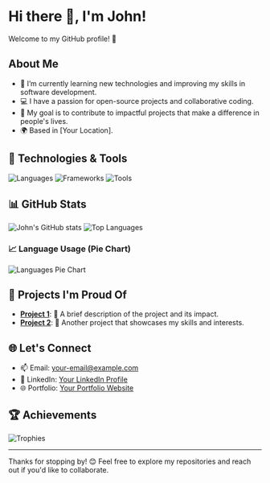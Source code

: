 # Hi there 👋, I'm John!

Welcome to my GitHub profile! 🚀

## About Me
- 🌱 I’m currently learning new technologies and improving my skills in software development.
- 💻 I have a passion for open-source projects and collaborative coding.
- 🎯 My goal is to contribute to impactful projects that make a difference in people's lives.
- 🌍 Based in [Your Location].

## 🔧 Technologies & Tools
![Languages](https://skillicons.dev/icons?i=js,python,java&theme=dark)
![Frameworks](https://skillicons.dev/icons?i=react,nodejs,django&theme=dark)
![Tools](https://skillicons.dev/icons?i=git,docker,kubernetes&theme=dark)

## 📊 GitHub Stats
![John's GitHub stats](https://github-readme-stats.vercel.app/api?username=john672000&show_icons=true&theme=radical)
![Top Languages](https://github-readme-stats.vercel.app/api/top-langs/?username=john672000&layout=compact&theme=radical)

### 📈 Language Usage (Pie Chart)
![Languages Pie Chart](https://github-readme-stats.vercel.app/api/top-langs/?username=john672000&layout=pie&theme=radical)

## 🚀 Projects I'm Proud Of
- [**Project 1**](#): 🌟 A brief description of the project and its impact.
- [**Project 2**](#): 🚀 Another project that showcases my skills and interests.

## 🌐 Let's Connect
- 📫 Email: [your-email@example.com](mailto:your-email@example.com)
- 💼 LinkedIn: [Your LinkedIn Profile](#)
- 🌐 Portfolio: [Your Portfolio Website](#)

## 🏆 Achievements
![Trophies](https://github-profile-trophy.vercel.app/?username=john672000&theme=radical&margin-w=15&margin-h=15)

---

Thanks for stopping by! 😊 Feel free to explore my repositories and reach out if you'd like to collaborate.
